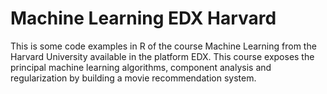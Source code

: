 # Machine Learning EDX Harvard
This is some code examples in R of the course Machine Learning from the Harvard University available in the platform EDX.
This course exposes the principal machine learning algorithms, component analysis and regularization by building a movie recommendation system.
